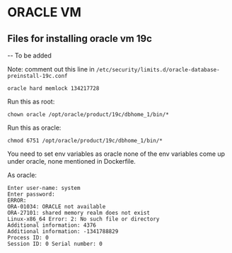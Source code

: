 # ORACLE VM
## Files for installing oracle vm 19c
-- To be added

Note: comment out this line in `/etc/security/limits.d/oracle-database-preinstall-19c.conf`
```
oracle hard memlock 134217728
```

Run this as root:
```
chown oracle /opt/oracle/product/19c/dbhome_1/bin/*
```

Run this as oracle:
```
chmod 6751 /opt/oracle/product/19c/dbhome_1/bin/*
```

You need to set env variables as oracle
none of the env variables come up under oracle, none mentioned in Dockerfile.

As oracle:

```
Enter user-name: system
Enter password: 
ERROR:
ORA-01034: ORACLE not available
ORA-27101: shared memory realm does not exist
Linux-x86_64 Error: 2: No such file or directory
Additional information: 4376
Additional information: -1341788829
Process ID: 0
Session ID: 0 Serial number: 0
```